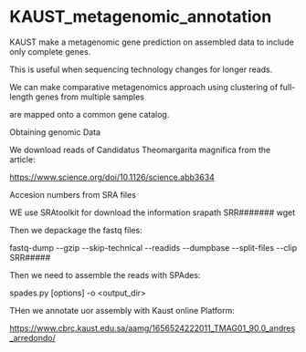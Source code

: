 # KAUST_metagenomic_annotation

KAUST make a metagenomic gene prediction on assembled data to include only complete genes.

This is useful when sequencing technology changes for longer reads.

We can make comparative metagenomics approach using clustering of full-length genes from multiple samples

are mapped onto a common gene catalog.

Obtaining genomic Data 

We download reads of Candidatus Theomargarita magnifica from the article:

https://www.science.org/doi/10.1126/science.abb3634

Accesion numbers from SRA files 


WE use SRAtoolkit for download the information
srapath SRR#######
wget <path>
  
Then we depackage the fastq files:

fastq-dump --gzip --skip-technical  --readids --dumpbase --split-files --clip SRR#####

  
Then we need to assemble the reads with SPAdes:
  
  spades.py [options] -o <output_dir>
  
  THen we annotate uor assembly with Kaust online Platform:
  
  https://www.cbrc.kaust.edu.sa/aamg/1656524222011_TMAG01_90.0_andres_arredondo/
  
  
  
  
  
  
